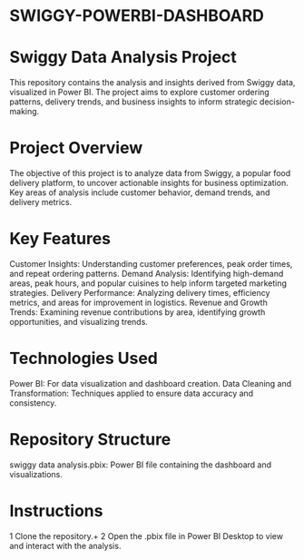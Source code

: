 # SWIGGY-POWERBI-DASHBOARD
# Swiggy Data Analysis Project
This repository contains the analysis and insights derived from Swiggy data, visualized in Power BI. The project aims to explore customer ordering patterns, delivery trends, and business insights to inform strategic decision-making.

# Project Overview
The objective of this project is to analyze data from Swiggy, a popular food delivery platform, to uncover actionable insights for business optimization. Key areas of analysis include customer behavior, demand trends, and delivery metrics.

# Key Features
Customer Insights: Understanding customer preferences, peak order times, and repeat ordering patterns.
Demand Analysis: Identifying high-demand areas, peak hours, and popular cuisines to help inform targeted marketing strategies.
Delivery Performance: Analyzing delivery times, efficiency metrics, and areas for improvement in logistics.
Revenue and Growth Trends: Examining revenue contributions by area, identifying growth opportunities, and visualizing trends.
# Technologies Used
Power BI: For data visualization and dashboard creation.
Data Cleaning and Transformation: Techniques applied to ensure data accuracy and consistency.
# Repository Structure
swiggy data analysis.pbix: Power BI file containing the dashboard and visualizations.
# Instructions
1 Clone the repository.+ 2 Open the .pbix file in Power BI Desktop to view and interact with the analysis.

